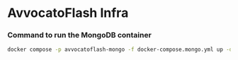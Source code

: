 # AvvocatoFlash Infra

### Command to run the MongoDB container

```bash
docker compose -p avvocatoflash-mongo -f docker-compose.mongo.yml up -d
